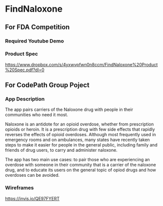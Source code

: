 # FindNaloxone

## For FDA Competition

### Required Youtube Demo


### Product Spec
https://www.dropbox.com/s/4yxwvpfwn0n8ccm/FindNaloxone%20Product%20Spec.pdf?dl=0

## For CodePath Group Poject

### App Description
The app pairs carriers of the Naloxone drug with people in their communities who need it most.

Naloxone is an antidote for an opioid overdose, whether from prescription opioids or heroin.  It is a prescription drug with few side effects that rapidly reverses the effects of opioid overdoses.  Although most frequently used in emergency rooms and on ambulances, many states have recently taken steps to make it easier for people in the general public, including family and friends of drug users, to carry and administer naloxone. 

The app has two main use cases: to pair those who are experiencing an overdose with someone in their community that is a carrier of the naloxone drug, and to educate its users on the general topic of opiod drugs and how overdoses can be avoided.


### Wireframes
https://invis.io/QE97FYERT
